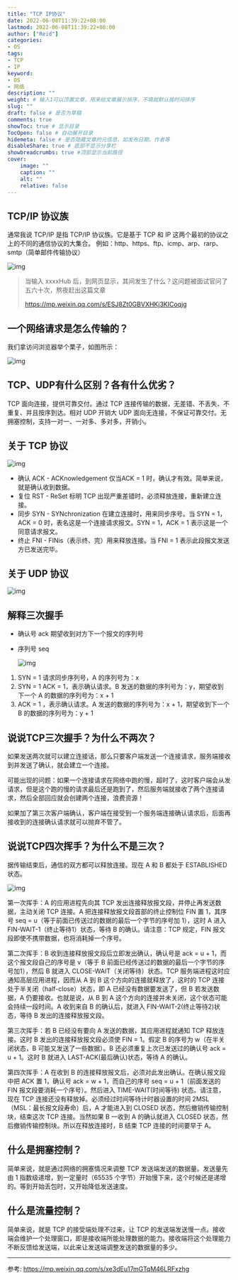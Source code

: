 ```yaml
---
title: "TCP IP协议"
date: 2022-06-08T11:39:22+08:00
lastmod: 2022-06-08T11:39:22+08:00
author: ["Reid"]
categories: 
- OS
tags: 
- TCP
- IP
keyword:
- OS
- 网络
description: ""
weight: # 输入1可以顶置文章，用来给文章展示排序，不填就默认按时间排序
slug: ""
draft: false # 是否为草稿
comments: true
showToc: true # 显示目录
TocOpen: false # 自动展开目录
hidemeta: false # 是否隐藏文章的元信息，如发布日期、作者等
disableShare: true # 底部不显示分享栏
showbreadcrumbs: true #顶部显示当前路径
cover:
    image: ""
    caption: ""
    alt: ""
    relative: false
---
```


## TCP/IP 协议族

通常我说 TCP/IP 是指 TCP/IP 协议族。它是基于 TCP 和 IP 这两个最初的协议之上的不同的通信协议的大集合。
例如：http、https、ftp、icmp、arp、rarp、smtp（简单邮件传输协议）

![img](https://mmbiz.qpic.cn/mmbiz_png/VVR9iar1ILuNeOwB4d6tZicHHKP4plU4Z875WFgzGLsMqu47EKIn94hDRiaF6WX0dQILGZsDO2rVddAzHkSnqfcrw/640?wx_fmt=png&tp=webp&wxfrom=5&wx_lazy=1&wx_co=1)

>当输入 xxxxHub 后，到网页显示，其间发生了什么？这问题被面试官问了五六十次，熬夜赶出这篇文章
>
>https://mp.weixin.qq.com/s/ESJ8Zt0GBVXHKj3KICoqjg



## 一个网络请求是怎么传输的？

我们拿访问浏览器举个栗子，如图所示：

![img](https://mmbiz.qpic.cn/mmbiz_png/VVR9iar1ILuNeOwB4d6tZicHHKP4plU4Z8b30XibA3yzuFe65Idvr1LP2aOAXcVUUzOQcQUCjOBKLhD4TtT3FOgTA/640?wx_fmt=png&tp=webp&wxfrom=5&wx_lazy=1&wx_co=1)

## TCP、UDP有什么区别？各有什么优劣？

TCP 面向连接，提供可靠交付。通过 TCP 连接传输的数据，无差错、不丢失、不重复、并且按序到达。相对 UDP 开销大
UDP 面向无连接，不保证可靠交付。无拥塞控制，支持一对一、一对多、多对多，开销小。

## 关于 TCP 协议

![img](https://mmbiz.qpic.cn/mmbiz_png/VVR9iar1ILuNeOwB4d6tZicHHKP4plU4Z8bLKdMTorLDhGZ2S9DqFq2aOSHqDKDyepjQa75ExibJib5IAUkpvpzUOA/640?wx_fmt=png&tp=webp&wxfrom=5&wx_lazy=1&wx_co=1)

- 确认 ACK - ACKnowledgement 仅当ACK = 1 时，确认才有效。简单来说，就是确认收到数据。
- 复位 RST - ReSet 标明 TCP 出现严重差错时，必须释放连接，重新建立连接。
- 同步 SYN - SYNchronization 在建立连接时，用来同步序号。当 SYN = 1，ACK = 0 时，表名这是一个连接请求报文。SYN = 1，ACK = 1 表示这是一个同意请求报文。
- 终止 FNI - FINis（表示终、完）用来释放连接。当 FNI = 1 表示此段报文发送方已发送完毕。

## 关于 UDP 协议

![img](https://mmbiz.qpic.cn/mmbiz_png/VVR9iar1ILuNeOwB4d6tZicHHKP4plU4Z8NEibbtzvE1ks9jZzgCzlJckCibyBKQK4Y9FgUKyRgLIOdxibtNRH97xqg/640?wx_fmt=png&tp=webp&wxfrom=5&wx_lazy=1&wx_co=1)

## 解释三次握手

- 确认号 ack 期望收到对方下一个报文的序列号

- 序列号 seq

  ![img](https://mmbiz.qpic.cn/mmbiz_png/VVR9iar1ILuNeOwB4d6tZicHHKP4plU4Z8iag8FwkiaCOf3XsSekQOpkHoCYDhroyV0lsOtSJY7xfbr4lHY5zrEX8Q/640?wx_fmt=png&tp=webp&wxfrom=5&wx_lazy=1&wx_co=1)

1. SYN = 1 请求同步序列号，A 的序列号为：x
2. SYN = 1 ACK = 1，表示确认请求。B 发送的数据的序列号为：y，期望收到 下一个 A 的数据的序列号为：x + 1
3. ACK = 1 ，表示确认请求。A 发送的数据的序列号为：x + 1，期望收到下一个 B 的数据的序列号为：y + 1

## 说说TCP三次握手？为什么不两次？

如果发送两次就可以建立连接话，那么只要客户端发送一个连接请求，服务端接收到并发送了确认，就会建立一个连接。

可能出现的问题：如果一个连接请求在网络中跑的慢，超时了，这时客户端会从发请求，但是这个跑的慢的请求最后还是跑到了，然后服务端就接收了两个连接请求，然后全部回应就会创建两个连接，浪费资源！

如果加了第三次客户端确认，客户端在接受到一个服务端连接确认请求后，后面再接收到的连接确认请求就可以抛弃不管了。

## 说说TCP四次挥手？为什么不是三次？

据传输结束后，通信的双方都可以释放连接。现在 A 和 B 都处于 ESTABLISHED 状态。

![img](https://mmbiz.qpic.cn/mmbiz_png/VVR9iar1ILuNeOwB4d6tZicHHKP4plU4Z8mkh6oljy6jc49HMS8OMlmeQyZXylrBDjIoXpEaibPE5xX42Ovc88WJA/640?wx_fmt=png&tp=webp&wxfrom=5&wx_lazy=1&wx_co=1)

第一次挥手：A 的应用进程先向其 TCP 发出连接释放报文段，并停止再发送数据，主动关闭 TCP 连接。A 把连接释放报文段首部的终止控制位 FIN 置 1，其序号 seq = u（等于前面已传送过的数据的最后一个字节的序号加 1），这时 A 进入 FIN-WAIT-1（终止等待1）状态，等待 B 的确认。请注意：TCP 规定，FIN 报文段即使不携带数据，也将消耗掉一个序号。

第二次挥手：B 收到连接释放报文段后立即发出确认，确认号是 ack = u + 1，而这个报文段自己的序号是 v（等于 B 前面已经传送过的数据的最后一个字节的序号加1），然后 B 就进入 CLOSE-WAIT（关闭等待）状态。TCP 服务端进程这时应通知高层应用进程，因而从 A 到 B 这个方向的连接就释放了，这时的 TCP 连接处于半关闭（half-close）状态，即 A 已经没有数据要发送了，但 B 若发送数据，A 仍要接收。也就是说，从 B 到 A 这个方向的连接并未关闭，这个状态可能会持续一段时间。A 收到来自 B 的确认后，就进入 FIN-WAIT-2(终止等待2)状态，等待 B 发出的连接释放报文段。

第三次挥手：若 B 已经没有要向 A 发送的数据，其应用进程就通知 TCP 释放连接。这时 B 发出的连接释放报文段必须使 FIN = 1。假定 B 的序号为 w（在半关闭状态，B 可能又发送了一些数据）。B 还必须重复上次已发送过的确认号 ack = u + 1。这时 B 就进入 LAST-ACK(最后确认)状态，等待 A 的确认。

第四次挥手：A 在收到 B 的连接释放报文后，必须对此发出确认。在确认报文段中把 ACK 置 1，确认号 ack = w + 1，而自己的序号 seq = u + 1（前面发送的 FIN 报文段要消耗一个序号）。然后进入 TIME-WAIT(时间等待) 状态。请注意，现在 TCP 连接还没有释放掉。必须经过时间等待计时器设置的时间 2MSL（MSL：最长报文段寿命）后，A 才能进入到 CLOSED 状态，然后撤销传输控制块，结束这次 TCP 连接。当然如果 B 一收到 A 的确认就进入 CLOSED 状态，然后撤销传输控制块。所以在释放连接时，B 结束 TCP 连接的时间要早于 A。

## 什么是拥塞控制？

简单来说，就是通过网络的拥塞情况来调整 TCP 发送端发送的数据量。发送量先由 1 指数级递增，到一定量时（65535 个字节）开始慢下来，这个时候还是递增的。等到开始丢包时，又开始降低发送速度。

## 什么是流量控制？

简单来说，就是 TCP 的接受端处理不过来，让 TCP 的发送端发送慢一点。接收端会维护一个处理窗口，即是接收端所能处理数据的能力。接收端将这个处理能力不断反馈给发送端，以此来让发送端调整发送的数据量的多少。

---

参考: https://mp.weixin.qq.com/s/xe3dEu17mGTqM46LRFxzhg
